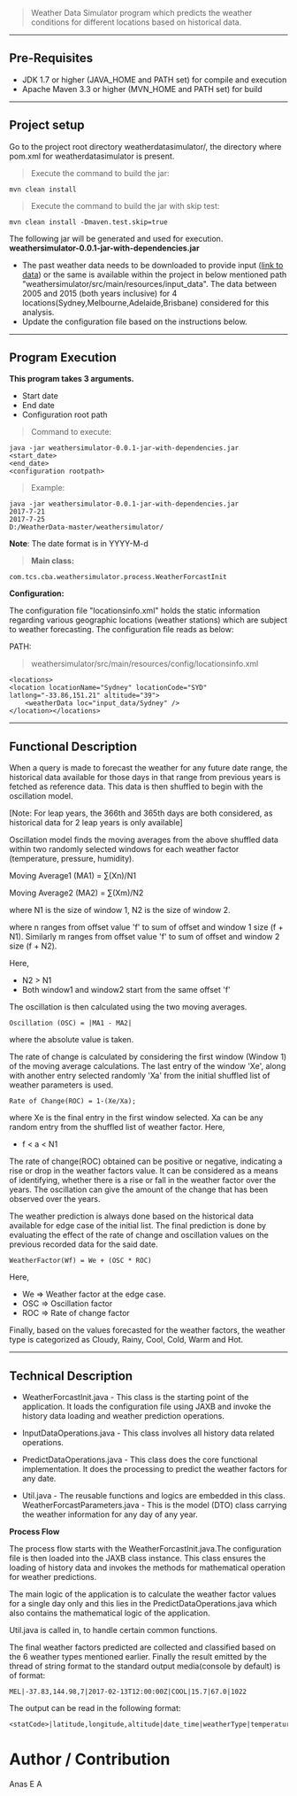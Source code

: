 >    Weather Data Simulator program which predicts the weather conditions for different locations based on historical data.

----
## Pre-Requisites
* JDK 1.7 or higher (JAVA_HOME and PATH set) for compile and execution
* Apache Maven 3.3 or higher (MVN_HOME and PATH set) for build

----
## Project setup

Go to the project root directory weatherdatasimulator/, the directory where pom.xml for weatherdatasimulator is present.

>Execute the command to build the jar:

    mvn clean install



>Execute the command to build the jar with skip test:

    mvn clean install -Dmaven.test.skip=true

The following jar will be generated and used for execution.
**weathersimulator-0.0.1-jar-with-dependencies.jar**


* The past weather data needs to be downloaded to provide input ([link to data](https://www.wunderground.com/)) or the same is available within the project in below mentioned path 
 "weathersimulator/src/main/resources/input_data".
The data between 2005 and 2015 (both years inclusive) for 4 locations(Sydney,Melbourne,Adelaide,Brisbane) considered for this analysis.
* Update the configuration file based on the instructions below.

----
## Program Execution
**This program takes 3 arguments.**

* Start date
* End date
* Configuration root path

>Command to execute:

    java -jar weathersimulator-0.0.1-jar-with-dependencies.jar 
	<start_date> 
	<end_date>
    <configuration rootpath>

>Example:

    java -jar weathersimulator-0.0.1-jar-with-dependencies.jar 
	2017-7-21 
	2017-7-25
    D:/WeatherData-master/weathersimulator/

**Note**: The date format is in YYYY-M-d


>**Main class:**

     
	com.tcs.cba.weathersimulator.process.WeatherForcastInit



**Configuration:**

The configuration file "locationsinfo.xml" holds the static information regarding various geographic locations (weather stations) which are subject to weather forecasting. The configuration file reads as below:

PATH: 


>weathersimulator/src/main/resources/config/locationsinfo.xml

    <locations>
	<location locationName="Sydney" locationCode="SYD"  latlong="-33.86,151.21" altitude="39">
		<weatherData loc="input_data/Sydney" />
	</location></locations>

----
## Functional Description
When a query is made to forecast the weather for any future date range, the historical data available for those days in that range from previous years is fetched as reference data. This data is then shuffled to begin with the oscillation model.

[Note: For leap years, the 366th and 365th days are both considered, as historical data for 2 leap years is only available]

Oscillation model finds the moving averages from the above shuffled data within two randomly selected windows for each weather factor (temperature, pressure, humidity).


Moving Average1 (MA1) = ∑(Xn)/N1

Moving Average2 (MA2) = ∑(Xm)/N2


where N1 is the size of window 1, N2 is the size of window 2.

where n ranges from offset value 'f' to sum of offset and window 1 size (f + N1). Similarly m ranges from offset value 'f' to sum of offset and window 2 size (f + N2).

Here,

* N2 > N1
* Both window1 and window2 start from the same offset 'f'

The oscillation is then calculated using the two moving averages.
>

     
	Oscillation (OSC) = |MA1 - MA2|

where the absolute value is taken.

The rate of change is calculated by considering the first window (Window 1) of the moving average calculations. The last entry of the window 'Xe', along with another entry selected randomly 'Xa' from the initial shuffled list of weather parameters is used.


>

     
	Rate of Change(ROC) = 1-(Xe/Xa);


where Xe is the final entry in the first window selected. Xa can be any random entry from the shuffled list of weather factor. Here,

* f < a < N1

The rate of change(ROC) obtained can be positive or negative, indicating a rise or drop in the weather factors value. It can be considered as a means of identifying, whether there is a rise or fall in the weather factor over the years. The oscillation can give the amount of the change that has been observed over the years.

The weather prediction is always done based on the historical data available for edge case of the initial list. The final prediction is done by evaluating the effect of the rate of change and oscillation values on the previous recorded data for the said date.


>

     
	WeatherFactor(Wf) = We + (OSC * ROC)

Here,

*  We => Weather factor at the edge case.
* OSC => Oscillation factor
* ROC => Rate of change factor

Finally, based on the values forecasted for the weather factors, the weather type is categorized as Cloudy, Rainy, Cool, Cold, Warm and Hot.


----
## Technical Description


* WeatherForcastInit.java - This class is the starting point of the application. It loads the configuration file using JAXB and invoke the history data loading and weather prediction operations.

* InputDataOperations.java - This class involves all history data related operations.

* PredictDataOperations.java - This class does the core functional implementation. It does the processing to predict the weather factors for any date.
* Util.java - The reusable functions and logics are embedded in this class.
WeatherForcastParameters.java - This is the model (DTO) class carrying the weather information for any day of any year.

**Process Flow**

The process flow starts with the WeatherForcastInit.java.The configuration file is then loaded into the JAXB class instance. This class ensures the loading of history data and invokes the methods for mathematical operation for weather predictions.

The main logic of the application is to calculate the weather factor values for a single day only and this lies in the PredictDataOperations.java which also contains the mathematical logic of the application. 

Util.java is called in, to handle certain common functions.

The final weather factors predicted are collected and classified based on the 6 weather types mentioned earlier. Finally the result emitted by the thread of string format to the standard output media(console by default) is of format:

>

     
	MEL|-37.83,144.98,7|2017-02-13T12:00:00Z|COOL|15.7|67.0|1022



The output can be read in the following format:

>

     
	<statCode>|latitude,longitude,altitude|date_time|weatherType|temperature|humidity|pressure
  
  
  # Author / Contribution
Anas E A
